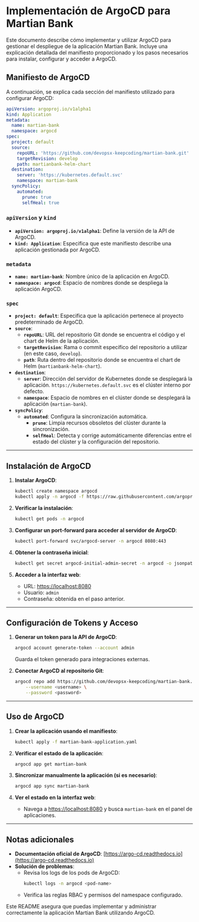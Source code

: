 
# Implementación de ArgoCD para Martian Bank

Este documento describe cómo implementar y utilizar ArgoCD para gestionar el despliegue de la aplicación Martian Bank. Incluye una explicación detallada del manifiesto proporcionado y los pasos necesarios para instalar, configurar y acceder a ArgoCD.

## Manifiesto de ArgoCD

A continuación, se explica cada sección del manifiesto utilizado para configurar ArgoCD:

```yaml
apiVersion: argoproj.io/v1alpha1
kind: Application
metadata:
  name: martian-bank
  namespace: argocd
spec:
  project: default
  source:
    repoURL: 'https://github.com/devopsx-keepcoding/martian-bank.git'
    targetRevision: develop
    path: martianbank-helm-chart
  destination:
    server: 'https://kubernetes.default.svc'
    namespace: martian-bank
  syncPolicy:
    automated:
      prune: true
      selfHeal: true
```

### `apiVersion` y `kind`
- **`apiVersion: argoproj.io/v1alpha1`**: Define la versión de la API de ArgoCD.
- **`kind: Application`**: Especifica que este manifiesto describe una aplicación gestionada por ArgoCD.

### `metadata`
- **`name: martian-bank`**: Nombre único de la aplicación en ArgoCD.
- **`namespace: argocd`**: Espacio de nombres donde se despliega la aplicación ArgoCD.

### `spec`
- **`project: default`**: Especifica que la aplicación pertenece al proyecto predeterminado de ArgoCD.
- **`source`**:
  - **`repoURL`**: URL del repositorio Git donde se encuentra el código y el chart de Helm de la aplicación.
  - **`targetRevision`**: Rama o commit específico del repositorio a utilizar (en este caso, `develop`).
  - **`path`**: Ruta dentro del repositorio donde se encuentra el chart de Helm (`martianbank-helm-chart`).
- **`destination`**:
  - **`server`**: Dirección del servidor de Kubernetes donde se desplegará la aplicación. `https://kubernetes.default.svc` es el clúster interno por defecto.
  - **`namespace`**: Espacio de nombres en el clúster donde se desplegará la aplicación (`martian-bank`).
- **`syncPolicy`**:
  - **`automated`**: Configura la sincronización automática.
    - **`prune`**: Limpia recursos obsoletos del clúster durante la sincronización.
    - **`selfHeal`**: Detecta y corrige automáticamente diferencias entre el estado del clúster y la configuración del repositorio.

---

## Instalación de ArgoCD

1. **Instalar ArgoCD**:
   ```bash
   kubectl create namespace argocd
   kubectl apply -n argocd -f https://raw.githubusercontent.com/argoproj/argo-cd/stable/manifests/install.yaml
   ```

2. **Verificar la instalación**:
   ```bash
   kubectl get pods -n argocd
   ```

3. **Configurar un port-forward para acceder al servidor de ArgoCD**:
   ```bash
   kubectl port-forward svc/argocd-server -n argocd 8080:443
   ```

4. **Obtener la contraseña inicial**:
   ```bash
   kubectl get secret argocd-initial-admin-secret -n argocd -o jsonpath="{.data.password}" | base64 -d; echo
   ```

5. **Acceder a la interfaz web**:
   - URL: [https://localhost:8080](https://localhost:8080)
   - Usuario: `admin`
   - Contraseña: obtenida en el paso anterior.

---

## Configuración de Tokens y Acceso

1. **Generar un token para la API de ArgoCD**:
   ```bash
   argocd account generate-token --account admin
   ```
   Guarda el token generado para integraciones externas.

2. **Conectar ArgoCD al repositorio Git**:
   ```bash
   argocd repo add https://github.com/devopsx-keepcoding/martian-bank.git \
       --username <username> \
       --password <password>
   ```

---

## Uso de ArgoCD

1. **Crear la aplicación usando el manifiesto**:
   ```bash
   kubectl apply -f martian-bank-application.yaml
   ```

2. **Verificar el estado de la aplicación**:
   ```bash
   argocd app get martian-bank
   ```

3. **Sincronizar manualmente la aplicación (si es necesario)**:
   ```bash
   argocd app sync martian-bank
   ```

4. **Ver el estado en la interfaz web**:
   - Navega a [https://localhost:8080](https://localhost:8080) y busca `martian-bank` en el panel de aplicaciones.

---

## Notas adicionales

- **Documentación oficial de ArgoCD**: [https://argo-cd.readthedocs.io](https://argo-cd.readthedocs.io)
- **Solución de problemas**:
  - Revisa los logs de los pods de ArgoCD:
    ```bash
    kubectl logs -n argocd <pod-name>
    ```
  - Verifica las reglas RBAC y permisos del namespace configurado.

Este README asegura que puedas implementar y administrar correctamente la aplicación Martian Bank utilizando ArgoCD.

